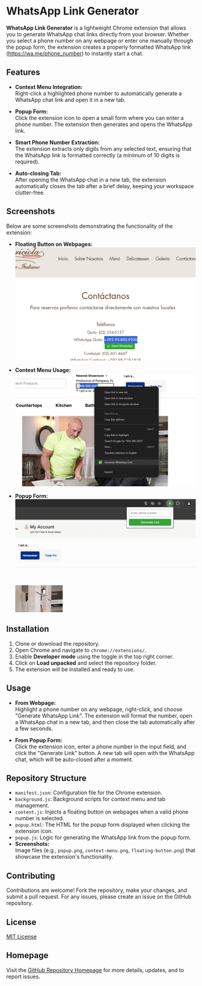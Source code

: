 # WhatsApp Link Generator

**WhatsApp Link Generator** is a lightweight Chrome extension that allows you to generate WhatsApp chat links directly from your browser. Whether you select a phone number on any webpage or enter one manually through the popup form, the extension creates a properly formatted WhatsApp link (https://wa.me/phone_number) to instantly start a chat.

## Features

- **Context Menu Integration:**  
  Right-click a highlighted phone number to automatically generate a WhatsApp chat link and open it in a new tab.

- **Popup Form:**  
  Click the extension icon to open a small form where you can enter a phone number. The extension then generates and opens the WhatsApp link.

- **Smart Phone Number Extraction:**  
  The extension extracts only digits from any selected text, ensuring that the WhatsApp link is formatted correctly (a minimum of 10 digits is required).

- **Auto-closing Tab:**  
  After opening the WhatsApp chat in a new tab, the extension automatically closes the tab after a brief delay, keeping your workspace clutter-free.

## Screenshots

Below are some screenshots demonstrating the functionality of the extension:

- **Floating Button on Webpages:**  
  ![Floating Button](screenshots/button-close-to-number.png)

- **Context Menu Usage:**  
  ![Context Menu](screenshots/menu-on-right-click.png)

- **Popup Form:**  
  ![Popup Form](screenshots/generate-with-phone-number.png)

## Installation

1. Clone or download the repository.
2. Open Chrome and navigate to `chrome://extensions/`.
3. Enable **Developer mode** using the toggle in the top right corner.
4. Click on **Load unpacked** and select the repository folder.
5. The extension will be installed and ready to use.

## Usage

- **From Webpage:**  
  Highlight a phone number on any webpage, right-click, and choose "Generate WhatsApp Link". The extension will format the number, open a WhatsApp chat in a new tab, and then close the tab automatically after a few seconds.

- **From Popup Form:**  
  Click the extension icon, enter a phone number in the input field, and click the "Generate Link" button. A new tab will open with the WhatsApp chat, which will be auto-closed after a moment.

## Repository Structure

- `manifest.json`: Configuration file for the Chrome extension.
- `background.js`: Background scripts for context menu and tab management.
- `content.js`: Injects a floating button on webpages when a valid phone number is selected.
- `popup.html`: The HTML for the popup form displayed when clicking the extension icon.
- `popup.js`: Logic for generating the WhatsApp link from the popup form.
- **Screenshots:**  
  Image files (e.g., `popup.png`, `context-menu.png`, `floating-button.png`) that showcase the extension's functionality.

## Contributing

Contributions are welcome! Fork the repository, make your changes, and submit a pull request. For any issues, please create an issue on the GitHub repository.

## License

[MIT License](LICENSE)

## Homepage

Visit the [GitHub Repository Homepage](https://github.com/your-github-username/WhatsApp-Link-Generator-Extension) for more details, updates, and to report issues.